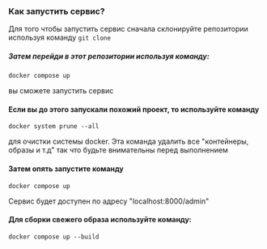 ### Как запустить сервис?
Для того чтобы запустить сервис сначала склонируйте репозитории используя команду ```git clone```

##### Затем перейди в этот репозитории используя команду: 

``` docker compose up ```  

вы сможете запустить сервис

#### Если вы до этого запускали похожий проект, то используйте команду 

``` docker system prune --all ```

для очистки системы docker. Эта команда удалить все "контейнеры,  образы  и т.д" так что будьте внимательны перед выполнением


#### Затем опять запустите команду

``` docker compose up ```

Сервис будет доступен по адресу "localhost:8000/admin"
 
#### Для сборки свежего образа используйте команду:

``` docker compose up --build ```
